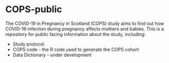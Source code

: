 # COPS-public

The COVID-19 in Pregnancy in Scotland (COPS) study aims to find out how COVID-19 infection during pregnancy affects mothers and babies. This is a repository for public facing information about the study, including:

* Study protocol
* COPS code - the R code used to generate the COPS cohort
* Data Dictionary - under development
